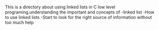 This is a directory about using linked lists in C low level
programing.understanding the important and concepts of
-linked list
-How to use linked lists
-Start to look for the right source of information without too much help
